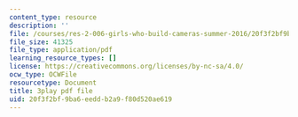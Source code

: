 ```yaml
---
content_type: resource
description: ''
file: /courses/res-2-006-girls-who-build-cameras-summer-2016/20f3f2bf9ba6eeddb2a9f80d520ae619_KhY97qoDPMg.pdf
file_size: 41325
file_type: application/pdf
learning_resource_types: []
license: https://creativecommons.org/licenses/by-nc-sa/4.0/
ocw_type: OCWFile
resourcetype: Document
title: 3play pdf file
uid: 20f3f2bf-9ba6-eedd-b2a9-f80d520ae619
---
```

